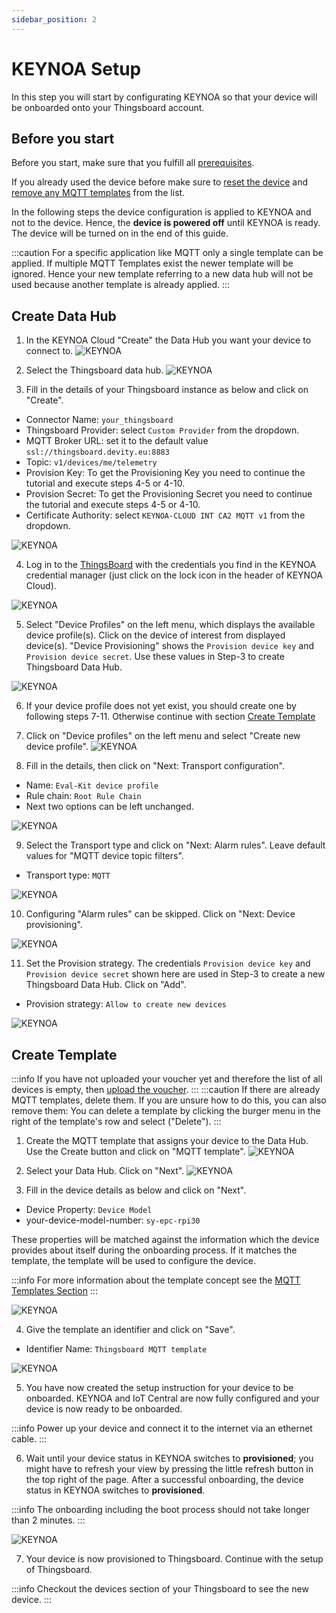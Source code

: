 ```yaml
---
sidebar_position: 2
---
```


# KEYNOA Setup
In this step you will start by configurating KEYNOA so that your device will be onboarded onto your Thingsboard account.

## Before you start

Before you start, make sure that you fulfill all [prerequisites](/tutorial/Prerequsites).

If you already used the device before make sure to [reset the device](/reference/reset-device) and [remove any MQTT templates](/reference/mqtt-template#remove-mqtt-template) from the list.

In the following steps the device configuration is applied to KEYNOA and not to the device.
Hence, the **device is powered off** until KEYNOA is ready.
The device will be turned on in the end of this guide.

:::caution
For a specific application like MQTT only a single template can be applied.
If multiple MQTT Templates exist the newer template will be ignored. Hence your new template referring to a new data hub will not be used because another template is already applied.
:::


## Create Data Hub
1. In the KEYNOA Cloud "Create" the Data Hub you want your device to connect to.
![KEYNOA](/img/KEYNOA/Dashboard.png) 

2. Select the Thingsboard data hub.
![KEYNOA](/img/KEYNOA/Thingsboard/Data-Hub.png)

3. Fill in the details of your Thingsboard instance as below and click on "Create".

- Connector Name: `your_thingsboard`
- Thingsboard Provider: select `Custom Provider` from the dropdown.
- MQTT Broker URL: set it to the default value `ssl://thingsboard.devity.eu:8883`
- Topic: `v1/devices/me/telemetry`
- Provision Key: To get the Provisioning Key you need to continue the tutorial and execute steps 4-5 or 4-10.
- Provision Secret: To get the Provisioning Secret you need to continue the tutorial and execute steps 4-5 or 4-10.
- Certificate Authority: select `KEYNOA-CLOUD INT CA2 MQTT v1` from the dropdown.

![KEYNOA](/img/KEYNOA/Thingsboard/Data-Hub-details.png)

4. Log in to the [ThingsBoard](https://thingsboard.devity.eu/login) with the credentials you find in the KEYNOA credential manager (just click on the lock icon in the header of KEYNOA Cloud). 
<!--- ![KEYNOA](/img/KEYNOA/Thingsboard/Device-Credentials.png) --->
![KEYNOA](/img/KEYNOA/Thingsboard/Keynoa_Credential_manager.png)

5. Select "Device Profiles" on the left menu, which displays the available device profile(s). Click on the device of interest from displayed device(s). "Device Provisioning" shows the `Provision device key` and `Provision device secret`. Use these values in Step-3 to create Thingsboard Data Hub.

![KEYNOA](/img/KEYNOA/Thingsboard/Device-Credentials.png)

6. If your device profile does not yet exist, you should create one by following steps 7-11. Otherwise continue with section [Create Template](https://devity-iot.github.io/tutorial/Thingsboard%20-%20Rule%20Engine/KEYNOA#create-template) 

7. Click on "Device profiles" on the left menu and select "Create new device profile".
![KEYNOA](/img/KEYNOA/Thingsboard/Device-profiles.png)

8. Fill in the details, then click on "Next: Transport configuration".

- Name: `Eval-Kit device profile`
- Rule chain: `Root Rule Chain`
- Next two options can be left unchanged.

![KEYNOA](/img/KEYNOA/Thingsboard/Device-profile-add.png)

9. Select the Transport type and click on "Next: Alarm rules". Leave default values for "MQTT device topic filters".
- Transport type: `MQTT`

![KEYNOA](/img/KEYNOA/Thingsboard/Device-profile-transport.png)

10. Configuring "Alarm rules" can be skipped. Click on "Next: Device provisioning".

![KEYNOA](/img/KEYNOA/Thingsboard/Add-alarm-rule.png)

11. Set the Provision strategy. The credentials `Provision device key` and `Provision device secret` shown here are used in Step-3 to create a new Thingsboard Data Hub. Click on "Add".

- Provision strategy: `Allow to create new devices`

![KEYNOA](/img/KEYNOA/Thingsboard/Device-provisioning.png)

## Create Template
:::info
If you have not uploaded your voucher yet and therefore the list of all devices is empty, then [upload the voucher](/tutorial/Prerequsites#upload-voucher).
:::
:::caution
If there are already MQTT templates, delete them. If you are unsure how to do this, you can also remove them:
You can delete a template by clicking the burger menu in the right of the template's row and select ("Delete").
:::

1. Create the MQTT template that assigns your device to the Data Hub.
Use the Create button and click on "MQTT template".
![KEYNOA](/img/KEYNOA/Dashboard.png)

2. Select your Data Hub. Click on "Next".
![KEYNOA](/img/KEYNOA/Thingsboard/MQTT-template-1.png)

3. Fill in the device details as below and click on "Next".

- Device Property: `Device Model`
- your-device-model-number: `sy-epc-rpi30`

These properties will be matched against the information which the device provides about itself during the onboarding process. If it matches the template, the template will be used to configure the device.

:::info
For more information about the template concept see the [MQTT Templates Section](/reference/mqtt-template)
:::
 
![KEYNOA](/img/KEYNOA/MQTT-template-2.png)


4. Give the template an identifier and click on "Save".

- Identifier Name: `Thingsboard MQTT template`

![KEYNOA](/img/KEYNOA/MQTT-template-3.png)

5. You have now created the setup instruction for your device to be onboarded.
KEYNOA and IoT Central are now fully configured and your device is now ready to be onboarded.

:::info
Power up your device and connect it to the internet via an ethernet cable.
:::

6. Wait until your device status in KEYNOA switches to **provisioned**; you might have to refresh your view by pressing the little refresh button in the top right of the page.
After a successful onboarding, the device status in KEYNOA switches to **provisioned**.

:::info
The onboarding including the boot process should not take longer than 2 minutes.
:::

![KEYNOA](/img/KEYNOA/devices_list_refresh.png)

7. Your device is now provisioned to Thingsboard. Continue with the setup of Thingsboard.

:::info
Checkout the devices section of your Thingsboard to see the new device.
:::
